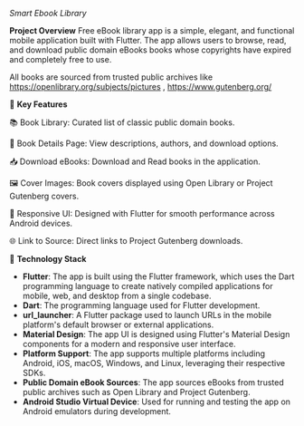 *Smart Ebook Library*

**Project Overview** Free eBook library app is a simple, elegant, and functional mobile application built with Flutter. The app allows users to browse, read, and download public domain eBooks books whose copyrights have expired and completely free to use.

All books are sourced from trusted public archives like https://openlibrary.org/subjects/pictures , https://www.gutenberg.org/ 

🎯 **Key Features**

📚 Book Library: Curated list of classic public domain books.

📖 Book Details Page: View descriptions, authors, and download options.

📥 Download eBooks: Download and Read books in the application.

🖼️ Cover Images: Book covers displayed using Open Library or Project Gutenberg covers.

📱 Responsive UI: Designed with Flutter for smooth performance across Android devices.

🌐 Link to Source: Direct links to Project Gutenberg downloads.

🧩 **Technology Stack**
- **Flutter**: The app is built using the Flutter framework, which uses the Dart programming language to create natively compiled applications for mobile, web, and desktop from a single codebase.
- **Dart**: The programming language used for Flutter development.
- **url_launcher**: A Flutter package used to launch URLs in the mobile platform's default browser or external applications.
- **Material Design**: The app UI is designed using Flutter's Material Design components for a modern and responsive user interface.
- **Platform Support**: The app supports multiple platforms including Android, iOS, macOS, Windows, and Linux, leveraging their respective SDKs.
- **Public Domain eBook Sources**: The app sources eBooks from trusted public archives such as Open Library and Project Gutenberg.
- **Android Studio Virtual Device**: Used for running and testing the app on Android emulators during development.

